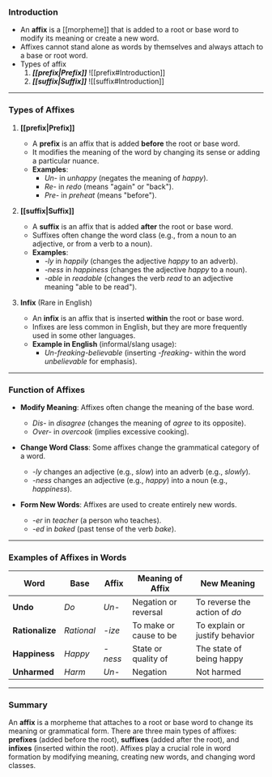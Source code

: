 ### Introduction
- An **affix** is a [[morpheme]] that is added to a root or base word to modify its meaning or create a new word. 
- Affixes cannot stand alone as words by themselves and always attach to a base or root word. 
- Types of affix
	1. ***[[prefix|Prefix]]*** ![[prefix#Introduction]]
	2. ***[[suffix|Suffix]]*** ![[suffix#Introduction]]



---

### **Types of Affixes**

1. **[[prefix|Prefix]]**
    
    - A **prefix** is an affix that is added **before** the root or base word.
    - It modifies the meaning of the word by changing its sense or adding a particular nuance.
    - **Examples**:
        - _Un-_ in _unhappy_ (negates the meaning of _happy_).
        - _Re-_ in _redo_ (means "again" or "back").
        - _Pre-_ in _preheat_ (means "before").
2. **[[suffix|Suffix]]**
    
    - A **suffix** is an affix that is added **after** the root or base word.
    - Suffixes often change the word class (e.g., from a noun to an adjective, or from a verb to a noun).
    - **Examples**:
        - _-ly_ in _happily_ (changes the adjective _happy_ to an adverb).
        - _-ness_ in _happiness_ (changes the adjective _happy_ to a noun).
        - _-able_ in _readable_ (changes the verb _read_ to an adjective meaning "able to be read").
3. **Infix** (Rare in English)
    
    - An **infix** is an affix that is inserted **within** the root or base word.
    - Infixes are less common in English, but they are more frequently used in some other languages.
    - **Example in English** (informal/slang usage):
        - _Un-freaking-believable_ (inserting _-freaking-_ within the word _unbelievable_ for emphasis).

---

### **Function of Affixes**

- **Modify Meaning**: Affixes often change the meaning of the base word.
    
    - _Dis-_ in _disagree_ (changes the meaning of _agree_ to its opposite).
    - _Over-_ in _overcook_ (implies excessive cooking).
- **Change Word Class**: Some affixes change the grammatical category of a word.
    
    - _-ly_ changes an adjective (e.g., _slow_) into an adverb (e.g., _slowly_).
    - _-ness_ changes an adjective (e.g., _happy_) into a noun (e.g., _happiness_).
- **Form New Words**: Affixes are used to create entirely new words.
    
    - _-er_ in _teacher_ (a person who teaches).
    - _-ed_ in _baked_ (past tense of the verb _bake_).

---

### **Examples of Affixes in Words**

|Word|Base|Affix|Meaning of Affix|New Meaning|
|---|---|---|---|---|
|**Undo**|_Do_|_Un-_|Negation or reversal|To reverse the action of _do_|
|**Rationalize**|_Rational_|_-ize_|To make or cause to be|To explain or justify behavior|
|**Happiness**|_Happy_|_-ness_|State or quality of|The state of being happy|
|**Unharmed**|_Harm_|_Un-_|Negation|Not harmed|


---

### **Summary**

An **affix** is a morpheme that attaches to a root or base word to change its meaning or grammatical form. There are three main types of affixes: **prefixes** (added before the root), **suffixes** (added after the root), and **infixes** (inserted within the root). Affixes play a crucial role in word formation by modifying meaning, creating new words, and changing word classes.